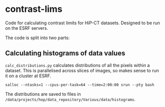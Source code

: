 # contrast-lims

Code for calculating contrast limits for HiP-CT datasets.
Designed to be run on the ESRF servers.

The code is split into two parts:

## Calculating histograms of data values
`calc_distributions.py` calculates distributions of all the pixels within a dataset.
This is parallelised across slices of images, so makes sense to run it on a cluster at ESRF.

```
salloc --ntasks=1 --cpus-per-task=64 --time=2:00:00 srun --pty bash
```

The distributions are saved to files in `/data/projects/hop/data_repository/Various/data/histograms`.
